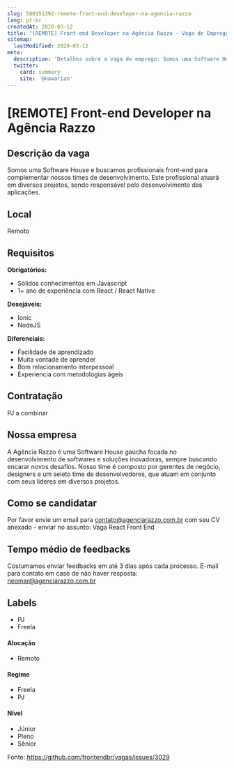 ```yaml
---
slug: 580151392-remote-front-end-developer-na-agencia-razzo
lang: pt-br
createdAt: 2020-03-12
title: '[REMOTE] Front-end Developer na Agência Razzo - Vaga de Emprego'
sitemap:
  lastModified: 2020-03-12
meta:
  description: 'Detalhes sobre a vaga de emprego: Somos uma Software House e buscamos profissionais front-end para complementar nossos times de desenvolvimento. Este profissional atuará em diversos projetos, sendo responsável pelo desenvolvimento das aplicações.'
  twitter:
    card: summary
    site: '@nawarian'
---
```


# [REMOTE] Front-end Developer na Agência Razzo

## Descrição da vaga

Somos uma Software House e buscamos profissionais front-end para complementar nossos times de desenvolvimento. Este profissional atuará em diversos projetos, sendo responsável pelo desenvolvimento das aplicações.

## Local

Remoto

## Requisitos

**Obrigatórios:**
- Sólidos conhecimentos em Javascript
- 1+ ano de experiência com React / React Native

**Desejáveis:**
- Ionic
- NodeJS

**Diferenciais:**
- Facilidade de aprendizado
- Muita vontade de aprender
- Bom relacionamento interpessoal
- Experiencia com metodologias ágeis

## Contratação
PJ a combinar

## Nossa empresa

A Agência Razzo é uma Software House gaúcha focada no desenvolvimento de softwares e soluções inovadoras, sempre buscando encarar novos desafios. Nosso time é composto por gerentes de negócio, designers e um seleto time de desenvolvedores, que atuam em conjunto com seus lideres em diversos projetos.

## Como se candidatar

Por favor envie um email para contato@agenciarazzo.com.br com seu CV anexado - enviar no assunto: Vaga React Front End

## Tempo médio de feedbacks

Costumamos enviar feedbacks em até 3 dias após cada processo.
E-mail para contato em caso de não haver resposta: neomar@agenciarazzo.com.br

## Labels
- PJ
- Freela

#### Alocação
- Remoto

#### Regime
- Freela
- PJ

#### Nível
- Júnior
- Pleno
- Sênior

Fonte: https://github.com/frontendbr/vagas/issues/3029